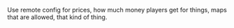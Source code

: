 Use remote config for prices, how much money players get for things, maps that are allowed, that kind of thing.